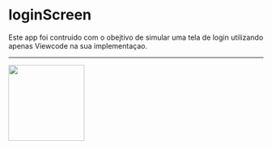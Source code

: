 # loginScreen

Este app foi contruido com o obejtivo de simular uma tela de login utilizando apenas Viewcode na sua implementaçao.

---

<img src="https://user-images.githubusercontent.com/90655270/197033351-67cdfce9-7537-4ee7-a628-46488a5c6b9b.png" width=150>
